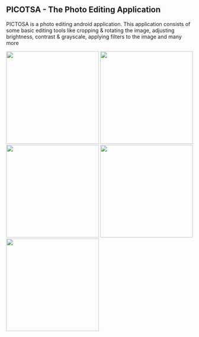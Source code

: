 ## PICOTSA - The Photo Editing Application

PICTOSA is a photo editing android application. This application consists of some basic editing tools like cropping & rotating the image, adjusting brightness, contrast & grayscale, applying filters to the image and many more


<p>

<img src="https://raw.githubusercontent.com/sainiharit/PICTOSA/master/app/src/main/res/layout/1.jpg?raw=true" width="250"/>

<img src="https://raw.githubusercontent.com/sainiharit/PICTOSA/master/app/src/main/res/layout/2.jpg?raw=true" width="250"/>

<img src="https://raw.githubusercontent.com/sainiharit/PICTOSA/master/app/src/main/res/layout/3.jpg?raw=true" width="250"/>

<img src="https://raw.githubusercontent.com/sainiharit/PICTOSA/master/app/src/main/res/layout/4.jpg?raw=true" width="250"/>

<img src="https://raw.githubusercontent.com/sainiharit/PICTOSA/master/app/src/main/res/layout/5.jpg?raw=true" width="250"/>
</p>

